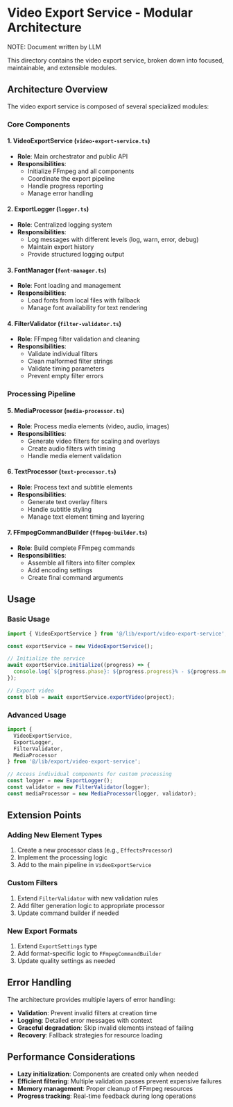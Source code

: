 # Video Export Service - Modular Architecture

NOTE: Document written by LLM

This directory contains the video export service, broken down into focused, maintainable, and extensible modules.

## Architecture Overview

The video export service is composed of several specialized modules:

### Core Components

#### 1. **VideoExportService** (`video-export-service.ts`)
- **Role**: Main orchestrator and public API
- **Responsibilities**: 
  - Initialize FFmpeg and all components
  - Coordinate the export pipeline
  - Handle progress reporting
  - Manage error handling

#### 2. **ExportLogger** (`logger.ts`)
- **Role**: Centralized logging system
- **Responsibilities**: 
  - Log messages with different levels (log, warn, error, debug)
  - Maintain export history
  - Provide structured logging output

#### 3. **FontManager** (`font-manager.ts`)
- **Role**: Font loading and management
- **Responsibilities**: 
  - Load fonts from local files with fallback
  - Manage font availability for text rendering

#### 4. **FilterValidator** (`filter-validator.ts`)
- **Role**: FFmpeg filter validation and cleaning
- **Responsibilities**: 
  - Validate individual filters
  - Clean malformed filter strings
  - Validate timing parameters
  - Prevent empty filter errors

### Processing Pipeline

#### 5. **MediaProcessor** (`media-processor.ts`)
- **Role**: Process media elements (video, audio, images)
- **Responsibilities**: 
  - Generate video filters for scaling and overlays
  - Create audio filters with timing
  - Handle media element validation

#### 6. **TextProcessor** (`text-processor.ts`)
- **Role**: Process text and subtitle elements
- **Responsibilities**: 
  - Generate text overlay filters
  - Handle subtitle styling
  - Manage text element timing and layering

#### 7. **FFmpegCommandBuilder** (`ffmpeg-builder.ts`)
- **Role**: Build complete FFmpeg commands
- **Responsibilities**: 
  - Assemble all filters into filter complex
  - Add encoding settings
  - Create final command arguments

## Usage

### Basic Usage
```typescript
import { VideoExportService } from '@/lib/export/video-export-service';

const exportService = new VideoExportService();

// Initialize the service
await exportService.initialize((progress) => {
  console.log(`${progress.phase}: ${progress.progress}% - ${progress.message}`);
});

// Export video
const blob = await exportService.exportVideo(project);
```

### Advanced Usage
```typescript
import { 
  VideoExportService, 
  ExportLogger, 
  FilterValidator,
  MediaProcessor 
} from '@/lib/export/video-export-service';

// Access individual components for custom processing
const logger = new ExportLogger();
const validator = new FilterValidator(logger);
const mediaProcessor = new MediaProcessor(logger, validator);
```

## Extension Points

### Adding New Element Types
1. Create a new processor class (e.g., `EffectsProcessor`)
2. Implement the processing logic
3. Add to the main pipeline in `VideoExportService`

### Custom Filters
1. Extend `FilterValidator` with new validation rules
2. Add filter generation logic to appropriate processor
3. Update command builder if needed

### New Export Formats
1. Extend `ExportSettings` type
2. Add format-specific logic to `FFmpegCommandBuilder`
3. Update quality settings as needed

## Error Handling

The architecture provides multiple layers of error handling:
- **Validation**: Prevent invalid filters at creation time
- **Logging**: Detailed error messages with context
- **Graceful degradation**: Skip invalid elements instead of failing
- **Recovery**: Fallback strategies for resource loading

## Performance Considerations

- **Lazy initialization**: Components are created only when needed
- **Efficient filtering**: Multiple validation passes prevent expensive failures
- **Memory management**: Proper cleanup of FFmpeg resources
- **Progress tracking**: Real-time feedback during long operations
